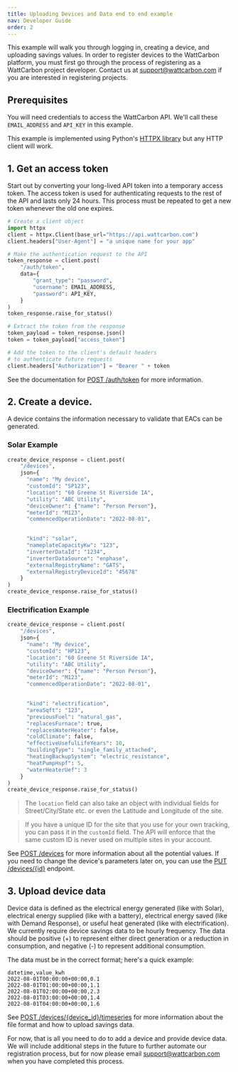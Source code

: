 ```yaml
---
title: Uploading Devices and Data end to end example
nav: Developer Guide
order: 2
---
```


This example will walk you through logging in, creating a device, and uploading savings values. In order to register devices to the WattCarbon platform, you must first go through the process of registering as a WattCarbon project developer. Contact us at <support@wattcarbon.com> if you are interested in registering projects.

## Prerequisites

You will need credentials to access the WattCarbon API. We'll call these `EMAIL_ADDRESS` and `API_KEY` in this example.

This example is implemented using Python's [HTTPX library](https://www.python-httpx.org/) but any HTTP client will work.

## 1. Get an access token

Start out by converting your long-lived API token into a temporary access token. The access token is used for authenticating requests to the rest of the API and lasts only 24 hours. This process must be repeated to get a new token whenever the old one expires.

```python
# Create a client object
import httpx
client = httpx.Client(base_url="https://api.wattcarbon.com")
client.headers["User-Agent"] = "a unique name for your app"

# Make the authentication request to the API
token_response = client.post(
    "/auth/token",
    data={
        "grant_type": "password",
        "username": EMAIL_ADDRESS,
        "password": API_KEY,
    }
)
token_response.raise_for_status()

# Extract the token from the response
token_payload = token_response.json()
token = token_payload["access_token"]

# Add the token to the client's default headers
# to authenticate future requests
client.headers["Authorization"] = "Bearer " + token
```

See the documentation for [POST /auth/token](https://api.wattcarbon.com/#tag/Tokens/operation/create_token_auth_token_post) for more information.

## 2. Create a device.

A device contains the information necessary to validate that EACs can be generated.

### Solar Example

```python
create_device_response = client.post(
    "/devices",
    json={
      "name": "My device",
      "customId": "SP123",
      "location": "60 Greene St Riverside IA",
      "utility": "ABC Utility",
      "deviceOwner": {"name": "Person Person"},
      "meterId": "M123",
      "commencedOperationDate": "2022-08-01", 

    
      "kind": "solar",
      "nameplateCapacityKw": "123",
      "inverterDataId": "1234",
      "inverterDataSource": "enphase",
      "externalRegistryName": "GATS",
      "externalRegistryDeviceId": "45678"
    }
)
create_device_response.raise_for_status()
```

### Electrification Example

```python
create_device_response = client.post(
    "/devices",
    json={
      "name": "My device",
      "customId": "HP123",
      "location": "60 Greene St Riverside IA",
      "utility": "ABC Utility",
      "deviceOwner": {"name": "Person Person"},
      "meterId": "M123",
      "commencedOperationDate": "2022-08-01", 

    
      "kind": "electrification",
      "areaSqft": "123",
      "previousFuel": "natural_gas",
      "replacesFurnace": true,
      "replacesWaterHeater": false,
      "coldClimate": false,
      "effectiveUsefulLifeYears": 10,
      "buildingType": "single_family_attached",
      "heatingBackupSystem": "electric_resistance",
      "heatPumpHspf": 5,
      "waterHeaterUef": 3
    }
)
create_device_response.raise_for_status()
```

<!-- theme: info -->

> The `location` field can also take an object with individual fields for Street/City/State etc. or even the Latitude and Longitude of the site.

<!-- theme: info -->

> If you have a unique ID for the site that you use for your own tracking, you can pass it in the `customId` field. The API will enforce that the same custom ID is never used on multiple sites in your account.

See [POST /devices](https://api.wattcarbon.com/#tag/Devices/operation/create_device_devices_post) for more information about all the potential values. If you need to change the device's parameters later on, you can use the [PUT /devices/{id}](https://api.wattcarbon.com/#tag/Devices/operation/update_device_devices__device_id__put) endpoint.

## 3. Upload device data

Device data is defined as the electrical energy generated (like with Solar), electrical energy supplied (like with a battery), electrical energy saved (like with Demand Response), or useful heat generated (like with electrification). We currently require device savings data to be hourly frequency.  The data should be positive (+) to represent either direct generation or a reduction in consumption, and negative (-) to represent additional consumption.

The data must be in the correct format; here's a quick example:

```csv
datetime,value_kwh
2022-08-01T00:00:00+00:00,0.1
2022-08-01T01:00:00+00:00,1.1
2022-08-01T02:00:00+00:00,2.3
2022-08-01T03:00:00+00:00,1.4
2022-08-01T04:00:00+00:00,1.6
```

See [POST /devices/{device_id}/timeseries](https://api.wattcarbon.com/#tag/Devices/operation/upload_device_timeseries_devices__device_id__timeseries_post) for more information about the file format and how to upload savings data.

For now, that is all you need to do to add a device and provide device data. We will include additional steps in the future to further automate our registration process, but for now please email <support@wattcarbon.com> when you have completed this process.

